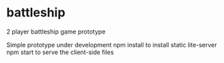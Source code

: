 # battleship
2 player battleship game prototype

Simple prototype under development
npm install to install static lite-server
npm start to serve the client-side files
